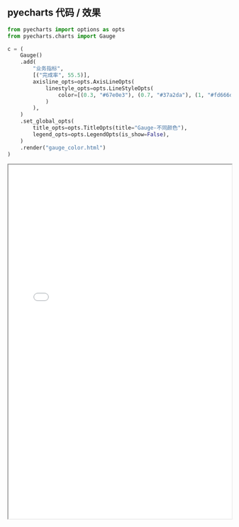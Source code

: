 
## pyecharts 代码 / 效果

```python
from pyecharts import options as opts
from pyecharts.charts import Gauge

c = (
    Gauge()
    .add(
        "业务指标",
        [("完成率", 55.5)],
        axisline_opts=opts.AxisLineOpts(
            linestyle_opts=opts.LineStyleOpts(
                color=[(0.3, "#67e0e3"), (0.7, "#37a2da"), (1, "#fd666d")], width=30
            )
        ),
    )
    .set_global_opts(
        title_opts=opts.TitleOpts(title="Gauge-不同颜色"),
        legend_opts=opts.LegendOpts(is_show=False),
    )
    .render("gauge_color.html")
)

```

<iframe width="100%" height="800px" src="Gauge/gauge_color.html"></iframe>
